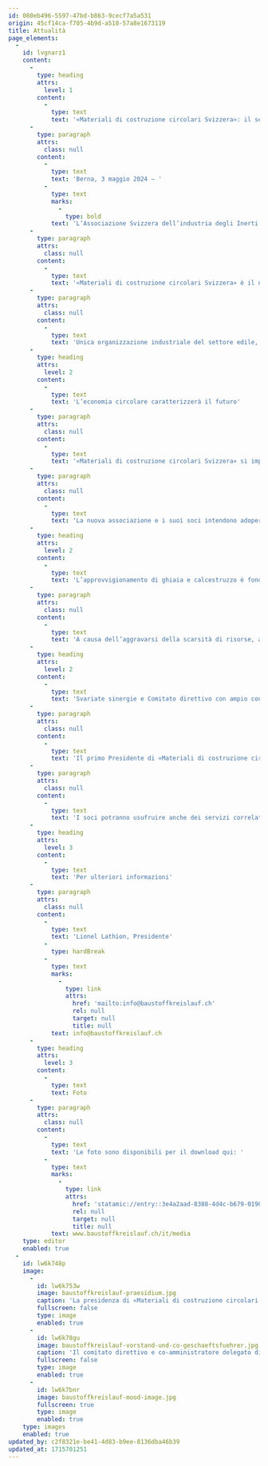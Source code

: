 ```yaml
---
id: 080eb496-5597-47bd-b863-9cecf7a5a531
origin: 45cf14ca-f705-4b9d-a518-57a8e1673119
title: Attualità
page_elements:
  -
    id: lvgnarz1
    content:
      -
        type: heading
        attrs:
          level: 1
        content:
          -
            type: text
            text: '«Materiali di costruzione circolari Svizzera»: il settore della ghiaia, del calcestruzzo e del riciclaggio unisce le forze in una nuova associazione di categoria.'
      -
        type: paragraph
        attrs:
          class: null
        content:
          -
            type: text
            text: 'Berna, 3 maggio 2024 – '
          -
            type: text
            marks:
              -
                type: bold
            text: 'L’Associazione Svizzera dell’industria degli Inerti e del Calcestruzzo ASIC e l’associazione di categoria asr Riciclaggio materiali costruzione Svizzera hanno deciso di fondersi. Questa fusione in «Materiali di costruzione circolari Svizzera» crea una nuova e solida associazione di categoria con l’intento di contribuire a plasmare il futuro dell’industria svizzera delle costruzioni e del riciclaggio. Priorità dell’associazione sono: la sicurezza dell’approvvigionamento di materie prime minerali nel nostro Paese e la chiusura dei cicli che preservi il valore dei nostri materiali da costruzione.'
      -
        type: paragraph
        attrs:
          class: null
        content:
          -
            type: text
            text: '«Materiali di costruzione circolari Svizzera» è il nome della nuova associazione del settore della ghiaia, del calcestruzzo e del riciclaggio. Nel giorno corrente di fondazione, circa 400 soci hanno formalizzato la fusione dell’Associazione Svizzera dell’industria degli Inerti e del Calcestruzzo ASIC con asr Riciclaggio materiali costruzione Svizzera, dopo che gli stessi soci delle due associazioni hanno dato la loro approvazione alla fusione nelle rispettive assemblee generali. La nuova associazione intende unire le forze comuni, ampliare ulteriormente la propria competenza specialistica, anticipare le sfide future e contribuire attivamente a plasmare il futuro dell’edilizia svizzera.'
      -
        type: paragraph
        attrs:
          class: null
        content:
          -
            type: text
            text: 'Unica organizzazione industriale del settore edile, la nuova associazione rappresenta gli interessi di tutte le parti coinvolte sulla base di un’economia circolare di alta qualità: dall’estrazione al molteplice utilizzo all’interno del ciclo, fino allo stoccaggio. Nel settore dei materiali minerali da costruzione, «Materiali di costruzione circolari Svizzera» presenta sin dalla fondazione un grado di organizzazione superiore all’80 percento e rappresenta più di 1’000 siti di estrazione della ghiaia, stabilimenti per la produzione di calcestruzzo e centri di riciclaggio in Svizzera. In coordinamento con le autorità di pianificazione, l’associazione intende contribuire a creare condizioni quadro che garantiscano l’approvvigionamento sostenibile del settore edile di materie prime e materiali edili minerali, contribuendo altresì alla salvaguardia in futuro dei circa 100’000 posti di lavoro del settore dell’edilizia principale.'
      -
        type: heading
        attrs:
          level: 2
        content:
          -
            type: text
            text: 'L’economia circolare caratterizzerà il futuro'
      -
        type: paragraph
        attrs:
          class: null
        content:
          -
            type: text
            text: '«Materiali di costruzione circolari Svizzera» si impegna per l’utilizzo sostenibile e rispettoso dell’ambiente delle materie prime minerali, in particolare alla luce della crescente scarsità di risorse. L’obiettivo è mantenere i materiali da costruzione all’interno del ciclo, come giustamente si aspettano la società e il mondo politico. Il tema dell’economia circolare, che negli ultimi anni ha plasmato l’economia – in particolare il settore edile – e che in futuro acquisirà una rilevanza ancora maggiore, sarà al centro delle attività dell’associazione. A tal scopo saranno sviluppate tecnologie e metodi innovativi per l’estrazione e il trattamento di materie prime minerali e materiali edili riciclati nel rispetto dell’ambiente. Sarà intensificata la collaborazione tra istituti universitari, enti di ricerca e imprese, creando così un nuovo centro di competenza.'
      -
        type: paragraph
        attrs:
          class: null
        content:
          -
            type: text
            text: 'La nuova associazione e i suoi soci intendono adoperarsi per ridurre la quantità di rifiuti nel settore dei materiali da costruzione con cicli di alta qualità e risanamenti rispettosi dell’ambiente, contribuendo così efficacemente a limitare l’impronta ecologica per una Svizzera sostenibile. In particolare, l’utilizzo di cave di ghiaia come habitat per la fauna e la flora offre un ulteriore potenziale in quest’ottica. Al termine dell’estrazione della ghiaia, le superfici vengono ricoltivate e rinaturate così da riportare la qualità del suolo almeno a quella precedente all’estrazione. In questo modo la natura viene integrata nell’economia circolare in modo spontaneo.'
      -
        type: heading
        attrs:
          level: 2
        content:
          -
            type: text
            text: 'L’approvvigionamento di ghiaia e calcestruzzo è fondamentale per la Svizzera'
      -
        type: paragraph
        attrs:
          class: null
        content:
          -
            type: text
            text: 'A causa dell’aggravarsi della scarsità di risorse, anche la sicurezza dell’approvvigionamento di materie prime minerali e lo smaltimento sicuro dei materiali di demolizione risultanti saranno un tema importante dell’associazione «Materiali di costruzione circolari Svizzera». Le ampie superfici con ubicazione vincolata, di cui necessitano i soci dell’associazione per il trattamento della ghiaia e dei materiali di demolizione, stanno diventando sempre più scarse. Ciò è dovuto all’aumento del numero di disposizioni in materia di tutela e delle esigenze della popolazione in termini di spazi abitativi, di svago e di lavoro. Le difficoltà di approvvigionamento sarebbero irreversibili per la Svizzera. Se le risorse minerarie dovessero esaurirsi a causa del problema delle autorizzazioni, le imprese, il Paese e la sua popolazione si troverebbero ad affrontare un problema fondamentale. L’associazione intende quindi adoperarsi per garantire anche in futuro l’approvvigionamento dei cantieri con materiali da costruzione di alta qualità e che questi siano trattati a regola d’arte per il riutilizzo.'
      -
        type: heading
        attrs:
          level: 2
        content:
          -
            type: text
            text: 'Svariate sinergie e Comitato direttivo con ampio consenso'
      -
        type: paragraph
        attrs:
          class: null
        content:
          -
            type: text
            text: 'Il primo Presidente di «Materiali di costruzione circolari Svizzera» è Lionel Lathion, presidente di Lathion Group SA. L’ingegnere civile dipl. ETH Christoph Duijts, CEO di KIBAG e Stefan Eberhard, titolare di Stefan Eberhard AG, lo affiancano in qualità di Vicepresidenti. Il nuovo Comitato direttivo dell’associazione, composto da 14 membri, ha un ampio sostegno dal punto di vista tecnico e regionale e mira in particolare a intensificare la collaborazione con le associazioni cantonali. L’obiettivo è portare le questioni importanti nella politica e nella società anche a livello locale. Con la fusione delle due associazioni verranno raggruppate anche numerose competenze. Il nuovo Segretariato di «Materiali di costruzione circolari Svizzera» può contare sulla competenza tecnica e sull’esperienza di 19 collaboratrici e collaboratori provenienti dai settori della politica, della tecnica, della natura e del suolo, nonché sulle offerte di formazione.'
      -
        type: paragraph
        attrs:
          class: null
        content:
          -
            type: text
            text: 'I soci potranno usufruire anche dei servizi correlati; allo stesso tempo, il mondo politico e le autorità a livello nazionale, cantonale e regionale avranno a disposizione un punto di riferimento centrale con un elevato livello di competenza tecnica e di capacità di risoluzione dei problemi.'
      -
        type: heading
        attrs:
          level: 3
        content:
          -
            type: text
            text: 'Per ulteriori informazioni'
      -
        type: paragraph
        attrs:
          class: null
        content:
          -
            type: text
            text: 'Lionel Lathion, Presidente'
          -
            type: hardBreak
          -
            type: text
            marks:
              -
                type: link
                attrs:
                  href: 'mailto:info@baustoffkreislauf.ch'
                  rel: null
                  target: null
                  title: null
            text: info@baustoffkreislauf.ch
      -
        type: heading
        attrs:
          level: 3
        content:
          -
            type: text
            text: Foto
      -
        type: paragraph
        attrs:
          class: null
        content:
          -
            type: text
            text: 'Le foto sono disponibili per il download qui: '
          -
            type: text
            marks:
              -
                type: link
                attrs:
                  href: 'statamic://entry::3e4a2aad-8388-4d4c-b679-0190ef6b3bbc'
                  rel: null
                  target: null
                  title: null
            text: www.baustoffkreislauf.ch/it/media
    type: editor
    enabled: true
  -
    id: lw6k748p
    image:
      -
        id: lw6k753w
        image: baustoffkreislauf-praesidium.jpg
        caption: 'La presidenza di «Materiali di costruzione circolari Svizzera».'
        fullscreen: false
        type: image
        enabled: true
      -
        id: lw6k78gu
        image: baustoffkreislauf-vorstand-und-co-geschaeftsfuehrer.jpg
        caption: 'Il comitato direttivo e co-amministratore delegato di «Materiali di costruzione circolari Svizzera».'
        fullscreen: false
        type: image
        enabled: true
      -
        id: lw6k7bnr
        image: baustoffkreislauf-mood-image.jpg
        fullscreen: true
        type: image
        enabled: true
    type: images
    enabled: true
updated_by: c2f8321e-be41-4d83-b9ee-8136dba46b39
updated_at: 1715701251
---
```

